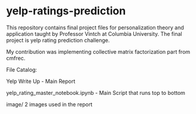 # yelp-ratings-prediction

This repository contains final project files for personalization theory and application taught by Professor Vintch at Columbia University. The final project is yelp rating prediction challenge. 

My contribution was implementing collective matrix factorization part from cmfrec.


File Catalog:

Yelp Write Up - Main Report

yelp_rating_master_notebook.ipynb - Main Script that runs top to bottom

image/ 2 images used in the report
